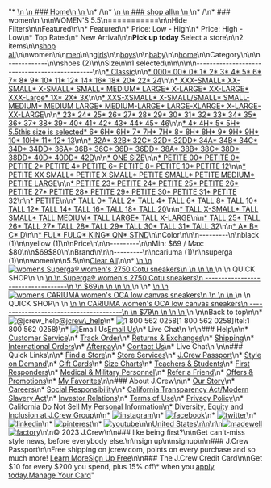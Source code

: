 "*   [\n    \n    ### Home\n    \n    ](/)\n*   /\n*   [\n    \n    ### shop all\n    \n    ](/all)\n*   /\n*   ### women\n    \n\nWOMEN'S 5.5\n===========\n\nHide Filters\n\nFeatured\n\n*   Featured\n*   Price: Low - High\n*   Price: High - Low\n*   Top Rated\n*   New Arrival\n\n**Pick up today** Select a store\n\n2 items\n\n[shop all](/all/?crawl=no)\n\nwomen\n\n[men](/all/mens?crawl=no)\n\n[girls](/all/girls?crawl=no)\n\n[boys](/all/boys?crawl=no)\n\n[baby](/all/baby?crawl=no)\n\n[home](/all/home?crawl=no)\n\nCategory\n\n\n------------\n\n[](/all/womens?sub-categories=womens-shopall-shoes&crawl=no&size=5.5)shoes (2)\n\nSize\n\n1 selected[](/all/womens?crawl=no)\n\n\n\n\n----------------------------------------------\n\n[*   Classic](/all/womens?crawl=no&fit=Classic&size=5.5)\n\n[*   000](/all/womens?crawl=no&size=000,5.5)[*   00](/all/womens?crawl=no&size=00,5.5)[*   0](/all/womens?crawl=no&size=0,5.5)[*   1](/all/womens?crawl=no&size=1,5.5)[*   2](/all/womens?crawl=no&size=2,5.5)[*   3](/all/womens?crawl=no&size=3,5.5)[*   4](/all/womens?crawl=no&size=4,5.5)[*   5](/all/womens?crawl=no&size=5,5.5)[*   6](/all/womens?crawl=no&size=5.5,6)[*   7](/all/womens?crawl=no&size=5.5,7)[*   8](/all/womens?crawl=no&size=5.5,8)[*   9](/all/womens?crawl=no&size=5.5,9)[*   10](/all/womens?crawl=no&size=10,5.5)[*   11](/all/womens?crawl=no&size=11,5.5)[*   12](/all/womens?crawl=no&size=12,5.5)[*   14](/all/womens?crawl=no&size=14,5.5)[*   16](/all/womens?crawl=no&size=16,5.5)[*   18](/all/womens?crawl=no&size=18,5.5)[*   20](/all/womens?crawl=no&size=20,5.5)[*   22](/all/womens?crawl=no&size=22,5.5)[*   24](/all/womens?crawl=no&size=24,5.5)\n\n[*   XXX-SMALL](/all/womens?crawl=no&size=5.5,XXX-SMALL)[*   XX-SMALL](/all/womens?crawl=no&size=5.5,XX-SMALL)[*   X-SMALL](/all/womens?crawl=no&size=5.5,X-SMALL)[*   SMALL](/all/womens?crawl=no&size=5.5,SMALL)[*   MEDIUM](/all/womens?crawl=no&size=5.5,MEDIUM)[*   LARGE](/all/womens?crawl=no&size=5.5,LARGE)[*   X-LARGE](/all/womens?crawl=no&size=5.5,X-LARGE)[*   XX-LARGE](/all/womens?crawl=no&size=5.5,XX-LARGE)[*   XXX-Large](/all/womens?crawl=no&size=5.5,XXXL)[*   1X](/all/womens?crawl=no&size=1X,5.5)[*   2X](/all/womens?crawl=no&size=2X,5.5)[*   3X](/all/womens?crawl=no&size=3X,5.5)\n\n[*   XXS-XSMALL](/all/womens?crawl=no&size=5.5,XXS-XSMALL)[*   X-SMALL/SMALL](/all/womens?crawl=no&size=5.5,X-SMALL%2FSMALL)[*   SMALL-MEDIUM](/all/womens?crawl=no&size=5.5,SMALL-MEDIUM)[*   MEDIUM LARGE](/all/womens?crawl=no&size=5.5,MEDIUM%20LARGE)[*   MEDIUM-LARGE](/all/womens?crawl=no&size=5.5,MEDIUM-LARGE)[*   LARGE-XLARGE](/all/womens?crawl=no&size=5.5,LARGE-XLARGE)[*   X-LARGE-XX-LARGE](/all/womens?crawl=no&size=5.5,X-LARGE-XX-LARGE)\n\n[*   23](/all/womens?crawl=no&size=23,5.5)[*   24](/all/womens?crawl=no&size=24G,5.5)[*   25](/all/womens?crawl=no&size=25,5.5)[*   26](/all/womens?crawl=no&size=26,5.5)[*   27](/all/womens?crawl=no&size=27,5.5)[*   28](/all/womens?crawl=no&size=28,5.5)[*   29](/all/womens?crawl=no&size=29,5.5)[*   30](/all/womens?crawl=no&size=30,5.5)[*   31](/all/womens?crawl=no&size=31,5.5)[*   32](/all/womens?crawl=no&size=32,5.5)[*   33](/all/womens?crawl=no&size=33,5.5)[*   34](/all/womens?crawl=no&size=34,5.5)[*   35](/all/womens?crawl=no&size=35,5.5)[*   36](/all/womens?crawl=no&size=36,5.5)[*   37](/all/womens?crawl=no&size=37,5.5)[*   38](/all/womens?crawl=no&size=38,5.5)[*   39](/all/womens?crawl=no&size=39,5.5)[*   40](/all/womens?crawl=no&size=40,5.5)[*   41](/all/womens?crawl=no&size=41,5.5)[*   42](/all/womens?crawl=no&size=42,5.5)[*   43](/all/womens?crawl=no&size=43,5.5)[*   44](/all/womens?crawl=no&size=44,5.5)[*   45](/all/womens?crawl=no&size=45,5.5)[*   46](/all/womens?crawl=no&size=46,5.5)\n\n[*   4](/all/womens?crawl=no&size=4%20MEDIUM,5.5)[*   4H](/all/womens?crawl=no&size=4H%20MEDIUM,5.5)[*   5](/all/womens?crawl=no&size=5%20MEDIUM,5.5)[*   5H](/all/womens?crawl=no&size=5.5,5H%20MEDIUM)[*   5.5this size is selected](/all/womens?crawl=no)[*   6](/all/womens?crawl=no&size=5.5,6%20MEDIUM)[*   6H](/all/womens?crawl=no&size=5.5,6H)[*   6H](/all/womens?crawl=no&size=5.5,6H%20MEDIUM)[*   7](/all/womens?crawl=no&size=5.5,7%20MEDIUM)[*   7H](/all/womens?crawl=no&size=5.5,7H%20MEDIUM)[*   7H](/all/womens?crawl=no&size=5.5,7H)[*   8](/all/womens?crawl=no&size=5.5,8%20MEDIUM)[*   8H](/all/womens?crawl=no&size=5.5,8H%20MEDIUM)[*   8H](/all/womens?crawl=no&size=5.5,8H)[*   9](/all/womens?crawl=no&size=5.5,9%20MEDIUM)[*   9H](/all/womens?crawl=no&size=5.5,9H%20MEDIUM)[*   9H](/all/womens?crawl=no&size=5.5,9H)[*   10](/all/womens?crawl=no&size=10%20MEDIUM,5.5)[*   10H](/all/womens?crawl=no&size=10H%20MEDIUM,5.5)[*   11](/all/womens?crawl=no&size=11%20MEDIUM,5.5)[*   12](/all/womens?crawl=no&size=12%20MEDIUM,5.5)[*   13](/all/womens?crawl=no&size=13,5.5)\n\n[*   32A](/all/womens?crawl=no&size=32A,5.5)[*   32B](/all/womens?crawl=no&size=32B,5.5)[*   32C](/all/womens?crawl=no&size=32C,5.5)[*   32D](/all/womens?crawl=no&size=32D,5.5)[*   32DD](/all/womens?crawl=no&size=32DD,5.5)[*   34A](/all/womens?crawl=no&size=34A,5.5)[*   34B](/all/womens?crawl=no&size=34B,5.5)[*   34C](/all/womens?crawl=no&size=34C,5.5)[*   34D](/all/womens?crawl=no&size=34D,5.5)[*   34DD](/all/womens?crawl=no&size=34DD,5.5)[*   36A](/all/womens?crawl=no&size=36A,5.5)[*   36B](/all/womens?crawl=no&size=36B,5.5)[*   36C](/all/womens?crawl=no&size=36C,5.5)[*   36D](/all/womens?crawl=no&size=36D,5.5)[*   36DD](/all/womens?crawl=no&size=36DD,5.5)[*   38A](/all/womens?crawl=no&size=38A,5.5)[*   38B](/all/womens?crawl=no&size=38B,5.5)[*   38C](/all/womens?crawl=no&size=38C,5.5)[*   38D](/all/womens?crawl=no&size=38D,5.5)[*   38DD](/all/womens?crawl=no&size=38DD,5.5)[*   40D](/all/womens?crawl=no&size=40D,5.5)[*   40DD](/all/womens?crawl=no&size=40DD,5.5)[*   42D](/all/womens?crawl=no&size=42D,5.5)\n\n[*   ONE SIZE](/all/womens?crawl=no&size=5.5,ONE%20SIZE)\n\n[*   PETITE 00](/all/womens?crawl=no&size=5.5,PETITE%2000)[*   PETITE 0](/all/womens?crawl=no&size=5.5,PETITE%200)[*   PETITE 2](/all/womens?crawl=no&size=5.5,PETITE%202)[*   PETITE 4](/all/womens?crawl=no&size=5.5,PETITE%204)[*   PETITE 6](/all/womens?crawl=no&size=5.5,PETITE%206)[*   PETITE 8](/all/womens?crawl=no&size=5.5,PETITE%208)[*   PETITE 10](/all/womens?crawl=no&size=5.5,PETITE%2010)[*   PETITE 12](/all/womens?crawl=no&size=5.5,PETITE%2012)\n\n[*   PETITE XX SMALL](/all/womens?crawl=no&size=5.5,PETITE%20XX%20SMALL)[*   PETITE X SMALL](/all/womens?crawl=no&size=5.5,PETITE%20X%20SMALL)[*   PETITE SMALL](/all/womens?crawl=no&size=5.5,PETITE%20SMALL)[*   PETITE MEDIUM](/all/womens?crawl=no&size=5.5,PETITE%20MEDIUM)[*   PETITE LARGE](/all/womens?crawl=no&size=5.5,PETITE%20LARGE)\n\n[*   PETITE 23](/all/womens?crawl=no&size=5.5,PETITE%2023)[*   PETITE 24](/all/womens?crawl=no&size=5.5,PETITE%2024)[*   PETITE 25](/all/womens?crawl=no&size=5.5,PETITE%2025)[*   PETITE 26](/all/womens?crawl=no&size=5.5,PETITE%2026)[*   PETITE 27](/all/womens?crawl=no&size=5.5,PETITE%2027)[*   PETITE 28](/all/womens?crawl=no&size=5.5,PETITE%2028)[*   PETITE 29](/all/womens?crawl=no&size=5.5,PETITE%2029)[*   PETITE 30](/all/womens?crawl=no&size=5.5,PETITE%2030)[*   PETITE 31](/all/womens?crawl=no&size=5.5,PETITE%2031)[*   PETITE 32](/all/womens?crawl=no&size=5.5,PETITE%2032)\n\n[*   PETITE](/all/womens?crawl=no&size=5.5,PETITE)\n\n[*   TALL 0](/all/womens?crawl=no&size=5.5,TALL%20SIZE%200)[*   TALL 2](/all/womens?crawl=no&size=5.5,TALL%202)[*   TALL 4](/all/womens?crawl=no&size=5.5,TALL%204)[*   TALL 6](/all/womens?crawl=no&size=5.5,TALL%206)[*   TALL 8](/all/womens?crawl=no&size=5.5,TALL%208)[*   TALL 10](/all/womens?crawl=no&size=5.5,TALL%2010)[*   TALL 12](/all/womens?crawl=no&size=5.5,TALL%2012)[*   TALL 14](/all/womens?crawl=no&size=5.5,TALL%2014)[*   TALL 16](/all/womens?crawl=no&size=5.5,TALL%2016)[*   TALL 18](/all/womens?crawl=no&size=5.5,TALL%2018)[*   TALL 20](/all/womens?crawl=no&size=5.5,TALL%2020)\n\n[*   TALL X-SMALL](/all/womens?crawl=no&size=5.5,TALL%20X-SMALL)[*   TALL SMALL](/all/womens?crawl=no&size=5.5,TALL%20SMALL)[*   TALL MEDIUM](/all/womens?crawl=no&size=5.5,TALL%20MEDIUM)[*   TALL LARGE](/all/womens?crawl=no&size=5.5,TALL%20LARGE)[*   TALL X-LARGE](/all/womens?crawl=no&size=5.5,TALL%20X-LARGE)\n\n[*   TALL 25](/all/womens?crawl=no&size=5.5,TALL%2025)[*   TALL 26](/all/womens?crawl=no&size=5.5,TALL%2026)[*   TALL 27](/all/womens?crawl=no&size=5.5,TALL%2027)[*   TALL 28](/all/womens?crawl=no&size=5.5,TALL%2028)[*   TALL 29](/all/womens?crawl=no&size=5.5,TALL%2029)[*   TALL 30](/all/womens?crawl=no&size=5.5,TALL%2030)[*   TALL 31](/all/womens?crawl=no&size=5.5,TALL%2031)[*   TALL 32](/all/womens?crawl=no&size=5.5,TALL%2032)\n\n[*   A](/all/womens?crawl=no&size=5.5,A)[*   B](/all/womens?crawl=no&size=5.5,B)[*   C](/all/womens?crawl=no&size=5.5,C)[*   D](/all/womens?crawl=no&size=5.5,D)\n\n[*   FUL](/all/womens?crawl=no&size=5.5,FUL)[*   FULQ](/all/womens?crawl=no&size=5.5,FULQ)[*   KING](/all/womens?crawl=no&size=5.5,KING)[*   QN](/all/womens?crawl=no&size=5.5,QN)[*   STND](/all/womens?crawl=no&size=5.5,STND)\n\nColor\n\n\n---------\n\n[](/all/womens?crawl=no&l_color=root-black&size=5.5)black (1)\n\n[](/all/womens?crawl=no&l_color=root-yellow&size=5.5)yellow (1)\n\nPrice\n\n\n---------\n\nMin: $69 / Max: $80\n\n$69$80\n\nBrand\n\n\n---------\n\n[](/all/womens?brand=CARIUMA&crawl=no&size=5.5)cariuma (1)\n\n[](/all/womens?brand=SUPERGA&crawl=no&size=5.5)superga (1)\n\nwomen[](/all/?crawl=no)\n\n5.5[](/all/womens?crawl=no)\n\n[Clear All](/all/?crawl=no)\n\n*   [\n    \n    ![womens Superga&reg; women&apos;s 2750 Cotu sneakers](https://www.jcrew.com/s7-img-facade/N8714_BK0001?hei=640&crop=0,0,512,0)\n    \n    \n    \n    ](/p/womens/categories/shoes/sneakers/supergareg-womenaposs-2750-cotu-sneakers/N8714?display=standard&fit=Classic&color_name=black&colorProductCode=N8714)\n    \n    QUICK SHOP\n    \n    [\n    \n    Superga® women's 2750 Cotu sneakers\n    -----------------------------------\n    \n    $69\n    \n    \n    \n    ](/p/womens/categories/shoes/sneakers/supergareg-womenaposs-2750-cotu-sneakers/N8714?display=standard&fit=Classic&color_name=black&colorProductCode=N8714)\n    \n*   [\n    \n    ![womens CARIUMA women's OCA low canvas sneakers](https://www.jcrew.com/s7-img-facade/N3922_YL0022?hei=640&crop=0,0,512,0)\n    \n    \n    \n    ](/p/womens/categories/shoes/sneakers/cariuma-womens-oca-low-canvas-sneakers/N3922?display=standard&fit=Classic&color_name=pale-chamois&colorProductCode=N3922)\n    \n    QUICK SHOP\n    \n    [\n    \n    CARIUMA women's OCA low canvas sneakers\n    ---------------------------------------\n    \n    $79\n    \n    \n    \n    ](/p/womens/categories/shoes/sneakers/cariuma-womens-oca-low-canvas-sneakers/N3922?display=standard&fit=Classic&color_name=pale-chamois&colorProductCode=N3922)\n    \n\nBack to top\n\n*   ![@jcrew_help](/next-static/images/sidecar-modules/footer/twitter-2.svg)[@jcrew\\_help](https://twitter.com/jcrew_help)\n*   ![1 800 562 0258](/next-static/images/sidecar-modules/footer/phone-2.svg)[1 800 562 0258](tel:1 800 562 0258)\n*   ![Email Us](/next-static/images/sidecar-modules/footer/email.svg)[Email Us](mailto:help@jcrew.com)\n*   Live Chat\n    \n\n### Help\n\n*   [Customer Service](/help/customer-service)\n*   [Track Order](/help/order-status)\n*   [Returns & Exchanges](/help/returns-exchanges)\n*   [Shipping](/help/shipping-handling)\n*   [International Orders](/help/international-orders)\n*   [Afterpay](/afterpay-faq)\n*   [Contact Us](/help/contact-us)\n*   Live Chat\n    \n\n### Quick Links\n\n*   [Find a Store](https://stores.jcrew.com/search)\n*   [Store Services](/s/store-services)\n*   [J.Crew Passport](/s/rewards)\n*   [Style on Demand](/s/style-on-demand)\n*   [Gift Cards](/help/gift-card)\n*   [Size Charts](/r/size-charts)\n*   [Teachers & Students](/s/teacher-student-discount)\n*   [First Responders](/s/military-medical-first-responder-discount)\n*   [Medical & Military Personnel](/s/military-medical-first-responder-discount)\n*   [Refer a Friend](/share)\n*   [Offers & Promotions](/best-deals)\n*   [My Favorites](/favorites)\n\n### About J.Crew\n\n*   [Our Story](/s/aboutus)\n*   [Careers](https://jobs.jcrew.com)\n*   [Social Responsibility](/s/corporate-responsibility)\n*   [California Transparency Act/Modern Slavery Act](/s/CSR-california-transparency-act)\n*   [Investor Relations](https://investors.jcrew.com)\n*   [Terms of Use](/help/terms-of-use)\n*   [Privacy Policy](/help/privacy-policy)\n*   [California Do Not Sell My Personal Information](https://jcrew.clarip.com/dsr/create?brand=jcrew&type=3)\n*   [Diversity, Equity and Inclusion at J.Crew Group](/s/diversity-equity-inclusion)\n\n*   [![instagram](/next-static/images/sidecar-modules/footer/instagram-2.svg)](http://instagram.com/jcrew)\n*   [![facebook](/next-static/images/sidecar-modules/footer/facebook-2.svg)](https://www.facebook.com/jcrew)\n*   [![twitter](/next-static/images/sidecar-modules/footer/twitter-2.svg)](https://twitter.com/jcrew)\n*   [![linkedin](/next-static/images/sidecar-modules/footer/linkedin.svg)](https://www.linkedin.com/company/j-crew)\n*   [![pinterest](/next-static/images/sidecar-modules/footer/pinterest-2.svg)](http://pinterest.com/jcrew/)\n*   [![youtube](/next-static/images/sidecar-modules/footer/youtube-2.svg)](http://www.youtube.com/user/jcrewinsider)\n\n[United States\n\n](/r/context-chooser)\n\n[![madewell](/next-static/images/sidecar-modules/footer/madewell.svg)](https://www.madewell.com)[![factory](/next-static/images/sidecar-modules/navigation/jcrew-factory-logo-black.svg)](https://factory.jcrew.com)\n\n© 2023 J.Crew\n\n### like being first?\n\nGet can't-miss style news, before everybody else.\n\nsign up\n\nsignup\n\n### J.Crew Passport\n\nFree shipping on jcrew.com, points on every purchase and so much more! [Learn More](/s/rewards)[Sign Up Free](/?register=true)\n\n### The J.Crew Credit Card\n\nGet $10 for every $200 you spend, plus 15% off\\* when you [apply today.](/s/credit-card)[Manage Your Card](https://d.comenity.net/jcrew/)"